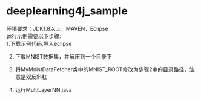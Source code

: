 # deeplearning4j_sample
环境要求：JDK1.8以上，MAVEN，Eclipse
<br/>
运行示例需要以下步骤:<br/>
1.下载示例代码,导入eclipse <br/>

2. 下载MNIST数据集，并解压到一个目录下<br/>

3. 将MyMnistDataFetcher类中的MNIST_ROOT修改为步骤2中的目录路径，注意是双反斜杠<br/>

4. 运行MultiLayerNN.java